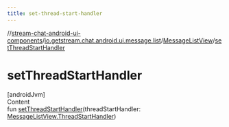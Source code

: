 ```yaml
---
title: set-thread-start-handler
---
```

//[stream-chat-android-ui-components](../../../index.md)/[io.getstream.chat.android.ui.message.list](../index.md)/[MessageListView](index.md)/[setThreadStartHandler](setThreadStartHandler.md)



# setThreadStartHandler  
[androidJvm]  
Content  
fun [setThreadStartHandler](setThreadStartHandler.md)(threadStartHandler: [MessageListView.ThreadStartHandler](ThreadStartHandler/index.md))  



